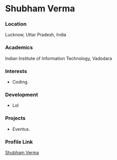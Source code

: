 # Shubham Verma

### Location

Lucknow, Uttar Pradesh, India

### Academics

Indian Institute of Information Technology, Vadodara

### Interests

- Coding.

### Development

- Lol

### Projects

- Eventus.

### Profile Link

[Shubham Verma](https://github.com/1Shubham1)
